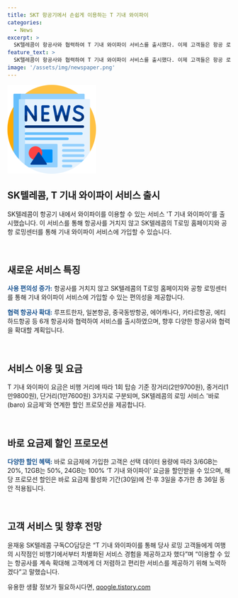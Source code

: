```yaml
---
title: SKT 항공기에서 손쉽게 이용하는 T 기내 와이파이
categories:
  - News
excerpt: >
  SK텔레콤이 항공사와 협력하여 T 기내 와이파이 서비스를 출시했다. 이제 고객들은 항공 로밍센터를 통해 각 항공사의 홈페이지를 들리지 않고도 서비스에 가입할 수 있다. 루프트한자, 일본항공, 중국동방항공, 에어캐나다, 카타르항공, 에티하드항공과 협력하여 출시한 이 서비스는 비행 거리에 따라 요금이 다르며, 이에 연계한 SK텔레콤의 바로 요금제와 할인 프로모션이 마련되어 있다. 해당 프로모션은 선택 데이터 용량에 따라 다양한 할인 혜택을 제공하며, SK텔레콤은 협력 항공사를 계속 확대하여 고객들에게 더 저렴하고 편리한 서비스를 제공할 계획이다.
feature_text: >
  SK텔레콤이 항공사와 협력하여 T 기내 와이파이 서비스를 출시했다. 이제 고객들은 항공 로밍센터를 통해 각 항공사의 홈페이지를 들리지 않고도 서비스에 가입할 수 있다. 루프트한자, 일본항공, 중국동방항공, 에어캐나다, 카타르항공, 에티하드항공과 협력하여 출시한 이 서비스는 비행 거리에 따라 요금이 다르며, 이에 연계한 SK텔레콤의 바로 요금제와 할인 프로모션이 마련되어 있다. 해당 프로모션은 선택 데이터 용량에 따라 다양한 할인 혜택을 제공하며, SK텔레콤은 협력 항공사를 계속 확대하여 고객들에게 더 저렴하고 편리한 서비스를 제공할 계획이다.
image: '/assets/img/newspaper.png'
---
```


<p><img src="/assets/img/newspaper.png" alt="kimp 속보" /></p>

<h2 data-ke-size="size26">SK텔레콤, T 기내 와이파이 서비스 출시</h2>

<p>SK텔레콤이 항공기 내에서 와이파이를 이용할 수 있는 서비스 'T 기내 와이파이'를 출시했습니다. 이 서비스를 통해 항공사를 거치지 않고 SK텔레콤의 T로밍 홈페이지와 공항 로밍센터를 통해 기내 와이파이 서비스에 가입할 수 있습니다.</p>

<p data-ke-size="size16">&nbsp;</p>

<h2 data-ke-size="size24">새로운 서비스 특징</h2>

<p><b><span style="color: #1a5490;">사용 편의성 증가:</span></b> 항공사를 거치지 않고 SK텔레콤의 T로밍 홈페이지와 공항 로밍센터를 통해 기내 와이파이 서비스에 가입할 수 있는 편의성을 제공합니다.</p>

<p><b><span style="color: #1a5490;">협력 항공사 확대:</span></b> 루프트한자, 일본항공, 중국동방항공, 에어캐나다, 카타르항공, 에티하드항공 등 6개 항공사와 협력하여 서비스를 출시하였으며, 향후 다양한 항공사와 협력을 확대할 계획입니다.</p>

<p data-ke-size="size16">&nbsp;</p>

<h2 data-ke-size="size24">서비스 이용 및 요금</h2>

<p>T 기내 와이파이 요금은 비행 거리에 따라 1회 탑승 기준 장거리(2만9700원), 중거리(1만9800원), 단거리(1만7600원) 3가지로 구분되며, SK텔레콤의 로밍 서비스 '바로(baro) 요금제'와 연계한 할인 프로모션을 제공합니다.</p>

<p data-ke-size="size16">&nbsp;</p>

<h2 data-ke-size="size24">바로 요금제 할인 프로모션</h2>

<p><b><span style="color: #1a5490;">다양한 할인 혜택:</span></b> 바로 요금제에 가입한 고객은 선택 데이터 용량에 따라 3/6GB는 20%, 12GB는 50%, 24GB는 100% ‘T 기내 와이파이’ 요금을 할인받을 수 있으며, 해당 프로모션 할인은 바로 요금제 활성화 기간(30일)에 전·후 3일을 추가한 총 36일 동안 적용됩니다.</p>

<p data-ke-size="size16">&nbsp;</p>

<h2 data-ke-size="size24">고객 서비스 및 향후 전망</h2>

<p>윤재웅 SK텔레콤 구독CO담당은 “T 기내 와이파이를 통해 당사 로밍 고객들에게 여행의 시작점인 비행기에서부터 차별화된 서비스 경험을 제공하고자 했다”며 “이용할 수 있는 항공사를 계속 확대해 고객에게 더 저렴하고 편리한 서비스를 제공하기 위해 노력하겠다”고 말했습니다.</p>
유용한 생활 정보가 필요하시다면, <a href="https://qoogle.tistory.com" rel="dofollow">qoogle.tistory.com</a>


